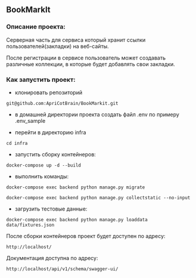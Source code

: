 ## BookMarkIt

### Описание проекта:

Серверная часть для сервиса который хранит ссылки
пользователей(закладки) на веб-сайты.

После регистрации в сервисе пользователь может создавать различные коллекции, в которые будет добавлять свои закладки.


### Как запустить проект:

- клонировать репозиторий

```
git@github.com:ApriCotBrain/BookMarkit.git
```

- в домашней директории проекта создать файл .env по примеру .env_sample

- перейти в директорию infra

```
cd infra 
```

- запустить сборку контейнеров:

```
docker-compose up -d --build 
```

- выполнить команды:

```
docker-compose exec backend python manage.py migrate

docker-compose exec backend python manage.py collectstatic --no-input
```

- загрузить тестовые данные:

```
docker-compose exec backend python manage.py loaddata data/fixtures.json
```

После сборки контейнеров проект будет доступен по адресу:

```
http://localhost/
```

Документация доступна по адресу:

```
http://localhost/api/v1/schema/swagger-ui/
```
